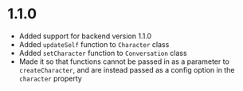 # 1.1.0

- Added support for backend version 1.1.0
- Added `updateSelf` function to `Character` class
- Added `setCharacter` function to `Conversation` class
- Made it so that functions cannot be passed in as a parameter to `createCharacter`, and are instead passed as a config option in the `character` property
